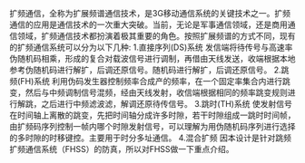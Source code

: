 扩频通信，全称为扩展频谱通信技术，是3G移动通信系统的关键技术之一。扩频通信的应用是通信技术的一次重大突破。当前，无论是军事通信领域，还是商用通信领域，扩频通信技术都扮演着极其重要的角色。按照扩展频谱的方式不同，现有的扩频通信系统可以分为以下几种:
1.直接序列(DS)系统
发信端将待传号与高速率伪随机码相乘，形成的复合对载波信号进行调制，再借由天线发送，收端根据本地参考伪随机码进行解扩，后调还原信号。随机码进行解扩，后调还原信号。
2.跳频(FH)系统
利用伪码发生器控制频率合成产的频率，在一个固定率集合内进行跳变，然后与中频调制信号混频，经由天线发射，收信端根据相同的频率跳变规则进行解跳，之后进行中频滤波滤，解调还原待传信号。
3.跳时(TH)系统
使发射信号在时间轴上离散的跳变，先把时间轴分成许多时隙，若干时隙组成一跳时时间帧，由扩频码序列控制一帧内哪个时隙发射信号，可以理解为用伪随机码序列进行选择的多时隙的时移键控。主要用于时分多址通信。
4.混合扩频
因本设计是针对跳频扩频通信系统（FHSS）的防真，所以对FHSS做一下重点介绍。
